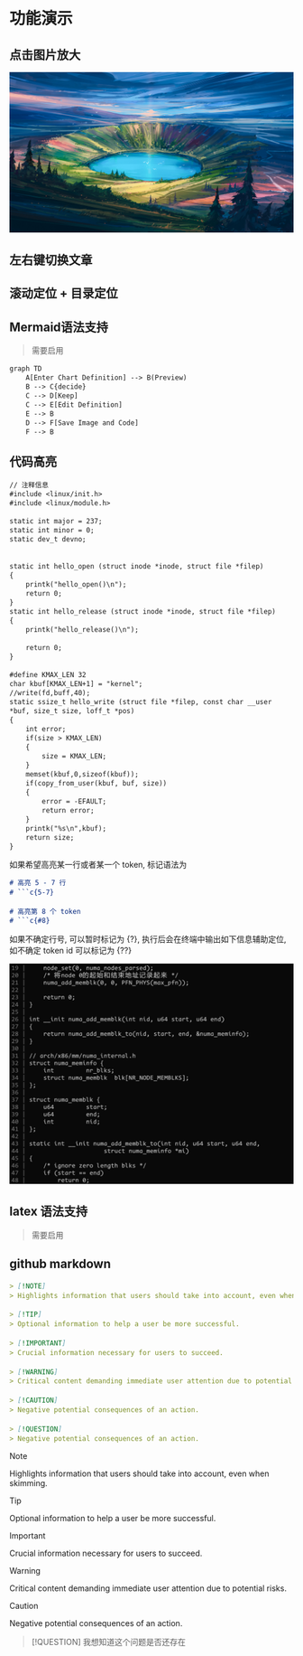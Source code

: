 
# 功能演示

## 点击图片放大

![](https://raw.githubusercontent.com/learner-lu/picbed/master/background.jpg)

## 左右键切换文章

## 滚动定位 + 目录定位

## Mermaid语法支持

> 需要启用

```mermaid
graph TD
    A[Enter Chart Definition] --> B(Preview)
    B --> C{decide}
    C --> D[Keep]
    C --> E[Edit Definition]
    E --> B
    D --> F[Save Image and Code]
    F --> B
```

## 代码高亮

```c{5-7}
// 注释信息
#include <linux/init.h>
#include <linux/module.h>

static int major = 237;
static int minor = 0;
static dev_t devno;


static int hello_open (struct inode *inode, struct file *filep)
{
	printk("hello_open()\n");
	return 0;
}
static int hello_release (struct inode *inode, struct file *filep)
{
	printk("hello_release()\n");

	return 0;
}

#define KMAX_LEN 32
char kbuf[KMAX_LEN+1] = "kernel";
//write(fd,buff,40);
static ssize_t hello_write (struct file *filep, const char __user *buf, size_t size, loff_t *pos)
{
	int error;
	if(size > KMAX_LEN)
	{
		size = KMAX_LEN;
	}
	memset(kbuf,0,sizeof(kbuf));
	if(copy_from_user(kbuf, buf, size))
	{
		error = -EFAULT;
		return error;
	}
	printk("%s\n",kbuf);
	return size;
}
```

如果希望高亮某一行或者某一个 token, 标记语法为 

```markdown
# 高亮 5 - 7 行
# ```c{5-7}

# 高亮第 8 个 token
# ```c{#8}
```

如果不确定行号, 可以暂时标记为 {?}, 执行后会在终端中输出如下信息辅助定位, 如不确定 token id 可以标记为 {??}

![20250215214015](https://raw.githubusercontent.com/learner-lu/picbed/master/20250215214015.png)

## latex 语法支持

> 需要启用

## github markdown

```markdown
> [!NOTE]  
> Highlights information that users should take into account, even when skimming.

> [!TIP]
> Optional information to help a user be more successful.

> [!IMPORTANT]  
> Crucial information necessary for users to succeed.

> [!WARNING]  
> Critical content demanding immediate user attention due to potential risks.

> [!CAUTION]
> Negative potential consequences of an action.

> [!QUESTION]
> Negative potential consequences of an action.
```


> [!NOTE]  
> Highlights information that users should take into account, even when skimming.

> [!TIP]
> Optional information to help a user be more successful.

> [!IMPORTANT]  
> Crucial information necessary for users to succeed.

> [!WARNING]  
> Critical content demanding immediate user attention due to potential risks.

> [!CAUTION]
> Negative potential consequences of an action.

> [!QUESTION]
> 我想知道这个问题是否还存在
